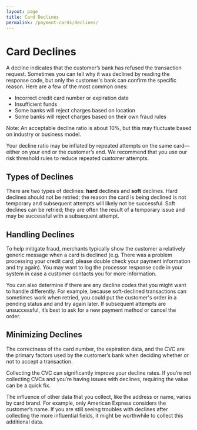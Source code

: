 ```yaml
---
layout: page
title: Card Declines
permalink: /payment-cards/declines/
---
```


# Card Declines

A decline indicates that the customer’s bank has refused the transaction request. Sometimes you can tell why it was declined by reading the response code, but only the customer's bank can confirm the specific reason. Here are a few of the most common ones:

 - Incorrect credit card number or expiration date
 - Insufficient funds
 - Some banks will reject charges based on location
 - Some banks will reject charges based on their own fraud rules 
 
Note: An acceptable decline ratio is about 10%, but this may fluctuate based on industry or business model.

Your decline ratio may be inflated by repeated attempts on the same card—either on your end or the customer’s end. We recommend that you use our risk threshold rules to reduce repeated customer attempts.

## Types of Declines

There are two types of declines: **hard** declines and **soft** declines. Hard declines should not be retried; the reason the card is being declined is not temporary and subsequent attempts will likely not be successful. Soft declines can be retried; they are often the result of a temporary issue and may be successful with a subsequent attempt.

## Handling Declines

To help mitigate fraud, merchants typically show the customer a relatively generic message when a card is declined (e.g. There was a problem processing your credit card; please double check your payment information and try again). You may want to log the processor response code in your system in case a customer contacts you for more information.

You can also determine if there are any decline codes that you might want to handle differently. For example, because soft-declined transactions can sometimes work when retried, you could put the customer's order in a pending status and and try again later. If subsequent attempts are unsuccessful, it’s best to ask for a new payment method or cancel the order.


## Minimizing Declines

The correctness of the card number, the expiration data, and the CVC are the primary factors used by the customer’s bank when deciding whether or not to accept a transaction.

Collecting the CVC can significantly improve your decline rates. If you’re not collecting CVCs and you’re having issues with declines, requiring the value can be a quick fix.

The influence of other data that you collect, like the address or name, varies by card brand. For example, only American Express considers the customer’s name. If you are still seeing troubles with declines after collecting the more influential fields, it might be worthwhile to collect this additional data.